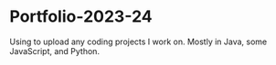 # Portfolio-2023-24
Using to upload any coding projects I work on. Mostly in Java, some JavaScript, and Python.
